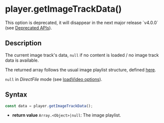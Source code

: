 # player.getImageTrackData()

<div class="warning">
This option is deprecated, it will disappear in the next major release
`v4.0.0` (see <a href="../Miscellaneous/Deprecated_APIs.md">Deprecated
APIs</a>).
</div>

## Description

The current image track's data, `null` if no content is loaded / no image track
data is available.

The returned array follows the usual image playlist structure, defined
[here](../Miscellaneous/images.md).

`null` in _DirectFile_ mode (see [loadVideo
options](../Loading_a_Content.md#transport)).

## Syntax

```js
const data = player.getImageTrackData();
```

  - **return value** `Array.<Object>|null`: The image playlist.
